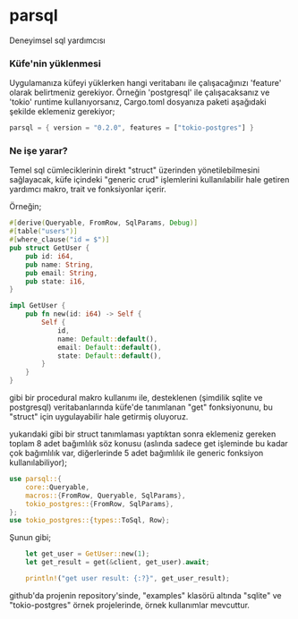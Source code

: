 # parsql
Deneyimsel sql yardımcısı

### Küfe'nin yüklenmesi

Uygulamanıza küfeyi yüklerken hangi veritabanı ile çalışacağınızı 'feature' olarak belirtmeniz gerekiyor. Örneğin 'postgresql' ile çalışacaksanız ve 'tokio' runtime kullanıyorsanız, Cargo.toml dosyanıza paketi aşağıdaki şekilde eklemeniz gerekiyor;

```rust
parsql = { version = "0.2.0", features = ["tokio-postgres"] }
```

### Ne işe yarar?

Temel sql cümleciklerinin direkt "struct" üzerinden yönetilebilmesini sağlayacak, küfe içindeki "generic crud" işlemlerini kullanılabilir hale getiren yardımcı makro, trait ve fonksiyonlar içerir.

Örneğin;

```rust
#[derive(Queryable, FromRow, SqlParams, Debug)]
#[table("users")]
#[where_clause("id = $")]
pub struct GetUser {
    pub id: i64,
    pub name: String,
    pub email: String,
    pub state: i16,
}

impl GetUser {
    pub fn new(id: i64) -> Self {
        Self {
            id,
            name: Default::default(),
            email: Default::default(),
            state: Default::default(),
        }
    }
}
```

gibi bir procedural makro kullanımı ile, desteklenen (şimdilik sqlite ve postgresql) veritabanlarında küfe'de tanımlanan "get" fonksiyonunu, bu "struct" için uygulayabilir hale getirmiş oluyoruz.

yukarıdaki gibi bir struct tanımlaması yaptıktan sonra eklemeniz gereken toplam 8 adet bağımlılık söz konusu (aslında sadece get işleminde bu kadar çok bağımlılık var, diğerlerinde 5 adet bağımlılık ile generic fonksiyon kullanılabiliyor);

```rust
use parsql::{
    core::Queryable,
    macros::{FromRow, Queryable, SqlParams},
    tokio_postgres::{FromRow, SqlParams},
};
use tokio_postgres::{types::ToSql, Row};
```

Şunun gibi;

```rust
    let get_user = GetUser::new(1);
    let get_result = get(&client, get_user).await;

    println!("get user result: {:?}", get_user_result);
```

github'da projenin repository'sinde, "examples" klasörü altında "sqlite" ve "tokio-postgres" örnek projelerinde, örnek kullanımlar mevcuttur.
